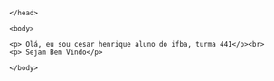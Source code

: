 
<html>
	<head>
		<meta charset="utf-8">
		<title>Network Project</title>
		<link rel="stylesheet">
		
	
	</head>
	
	<body>
	
	<p> Olá, eu sou cesar henrique aluno do ifba, turma 441</p><br>
	<p> Sejam Bem Vindo</p>
	
	</body>
